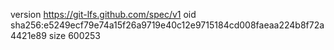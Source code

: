 version https://git-lfs.github.com/spec/v1
oid sha256:e5249ecf79e74a15f26a9719e40c12e9715184cd008faeaa224b8f72a4421e89
size 600253

